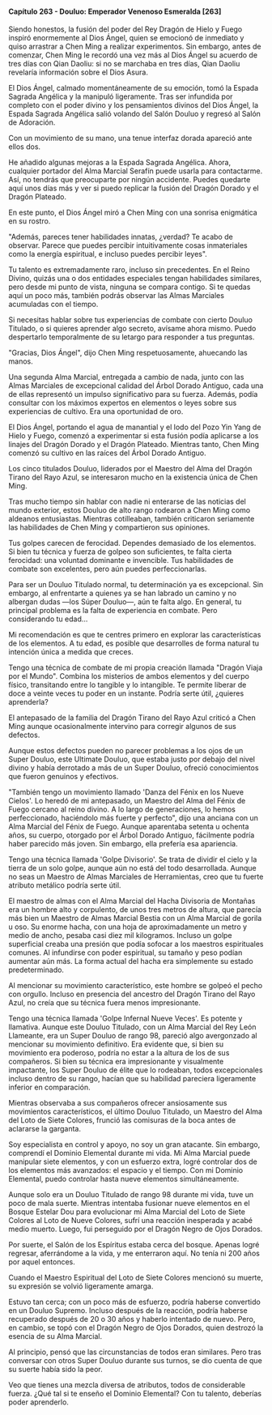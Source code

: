 
#### Capítulo 263 - Douluo: Emperador Venenoso Esmeralda [263]

Siendo honestos, la fusión del poder del Rey Dragón de Hielo y Fuego inspiró enormemente al Dios Ángel, quien se emocionó de inmediato y quiso arrastrar a Chen Ming a realizar experimentos. Sin embargo, antes de comenzar, Chen Ming le recordó una vez más al Dios Ángel su acuerdo de tres días con Qian Daoliu: si no se marchaba en tres días, Qian Daoliu revelaría información sobre el Dios Asura.

El Dios Ángel, calmado momentáneamente de su emoción, tomó la Espada Sagrada Angélica y la manipuló ligeramente. Tras ser infundida por completo con el poder divino y los pensamientos divinos del Dios Ángel, la Espada Sagrada Angélica salió volando del Salón Douluo y regresó al Salón de Adoración.

Con un movimiento de su mano, una tenue interfaz dorada apareció ante ellos dos.

He añadido algunas mejoras a la Espada Sagrada Angélica. Ahora, cualquier portador del Alma Marcial Serafín puede usarla para contactarme. Así, no tendrás que preocuparte por ningún accidente. Puedes quedarte aquí unos días más y ver si puedo replicar la fusión del Dragón Dorado y el Dragón Plateado.

En este punto, el Dios Ángel miró a Chen Ming con una sonrisa enigmática en su rostro.

"Además, pareces tener habilidades innatas, ¿verdad? Te acabo de observar. Parece que puedes percibir intuitivamente cosas inmateriales como la energía espiritual, e incluso puedes percibir leyes".

Tu talento es extremadamente raro, incluso sin precedentes. En el Reino Divino, quizás una o dos entidades especiales tengan habilidades similares, pero desde mi punto de vista, ninguna se compara contigo. Si te quedas aquí un poco más, también podrás observar las Almas Marciales acumuladas con el tiempo.

Si necesitas hablar sobre tus experiencias de combate con cierto Douluo Titulado, o si quieres aprender algo secreto, avísame ahora mismo. Puedo despertarlo temporalmente de su letargo para responder a tus preguntas.

"Gracias, Dios Ángel", dijo Chen Ming respetuosamente, ahuecando las manos.

Una segunda Alma Marcial, entregada a cambio de nada, junto con las Almas Marciales de excepcional calidad del Árbol Dorado Antiguo, cada una de ellas representó un impulso significativo para su fuerza. Además, podía consultar con los máximos expertos en elementos o leyes sobre sus experiencias de cultivo. Era una oportunidad de oro.

El Dios Ángel, portando el agua de manantial y el lodo del Pozo Yin Yang de Hielo y Fuego, comenzó a experimentar si esta fusión podía aplicarse a los linajes del Dragón Dorado y el Dragón Plateado. Mientras tanto, Chen Ming comenzó su cultivo en las raíces del Árbol Dorado Antiguo.

Los cinco titulados Douluo, liderados por el Maestro del Alma del Dragón Tirano del Rayo Azul, se interesaron mucho en la existencia única de Chen Ming.

Tras mucho tiempo sin hablar con nadie ni enterarse de las noticias del mundo exterior, estos Douluo de alto rango rodearon a Chen Ming como aldeanos entusiastas. Mientras cotilleaban, también criticaron seriamente las habilidades de Chen Ming y compartieron sus opiniones.

Tus golpes carecen de ferocidad. Dependes demasiado de los elementos. Si bien tu técnica y fuerza de golpeo son suficientes, te falta cierta ferocidad: una voluntad dominante e invencible. Tus habilidades de combate son excelentes, pero aún puedes perfeccionarlas.

Para ser un Douluo Titulado normal, tu determinación ya es excepcional. Sin embargo, al enfrentarte a quienes ya se han labrado un camino y no albergan dudas —los Súper Douluo—, aún te falta algo. En general, tu principal problema es la falta de experiencia en combate. Pero considerando tu edad...

Mi recomendación es que te centres primero en explorar las características de los elementos. A tu edad, es posible que desarrolles de forma natural tu intención única a medida que creces.

Tengo una técnica de combate de mi propia creación llamada "Dragón Viaja por el Mundo". Combina los misterios de ambos elementos y del cuerpo físico, transitando entre lo tangible y lo intangible. Te permite liberar de doce a veinte veces tu poder en un instante. Podría serte útil, ¿quieres aprenderla?

El antepasado de la familia del Dragón Tirano del Rayo Azul criticó a Chen Ming aunque ocasionalmente intervino para corregir algunos de sus defectos.

Aunque estos defectos pueden no parecer problemas a los ojos de un Super Douluo, este Ultimate Douluo, que estaba justo por debajo del nivel divino y había derrotado a más de un Super Douluo, ofreció conocimientos que fueron genuinos y efectivos.

"También tengo un movimiento llamado 'Danza del Fénix en los Nueve Cielos'. Lo heredó de mi antepasado, un Maestro del Alma del Fénix de Fuego cercano al reino divino. A lo largo de generaciones, lo hemos perfeccionado, haciéndolo más fuerte y perfecto", dijo una anciana con un Alma Marcial del Fénix de Fuego. Aunque aparentaba setenta u ochenta años, su cuerpo, otorgado por el Árbol Dorado Antiguo, fácilmente podría haber parecido más joven. Sin embargo, ella prefería esa apariencia.

Tengo una técnica llamada 'Golpe Divisorio'. Se trata de dividir el cielo y la tierra de un solo golpe, aunque aún no está del todo desarrollada. Aunque no seas un Maestro de Almas Marciales de Herramientas, creo que tu fuerte atributo metálico podría serte útil.

El maestro de almas con el Alma Marcial del Hacha Divisoria de Montañas era un hombre alto y corpulento, de unos tres metros de altura, que parecía más bien un Maestro de Almas Marcial Bestia con un Alma Marcial de gorila u oso. Su enorme hacha, con una hoja de aproximadamente un metro y medio de ancho, pesaba casi diez mil kilogramos. Incluso un golpe superficial creaba una presión que podía sofocar a los maestros espirituales comunes. Al infundirse con poder espiritual, su tamaño y peso podían aumentar aún más. La forma actual del hacha era simplemente su estado predeterminado.

Al mencionar su movimiento característico, este hombre se golpeó el pecho con orgullo. Incluso en presencia del ancestro del Dragón Tirano del Rayo Azul, no creía que su técnica fuera menos impresionante.

Tengo una técnica llamada 'Golpe Infernal Nueve Veces'. Es potente y llamativa. Aunque este Douluo Titulado, con un Alma Marcial del Rey León Llameante, era un Super Douluo de rango 98, pareció algo avergonzado al mencionar su movimiento definitivo. Era evidente que, si bien su movimiento era poderoso, podría no estar a la altura de los de sus compañeros. Si bien su técnica era impresionante y visualmente impactante, los Super Douluo de élite que lo rodeaban, todos excepcionales incluso dentro de su rango, hacían que su habilidad pareciera ligeramente inferior en comparación.

Mientras observaba a sus compañeros ofrecer ansiosamente sus movimientos característicos, el último Douluo Titulado, un Maestro del Alma del Loto de Siete Colores, frunció las comisuras de la boca antes de aclararse la garganta.

Soy especialista en control y apoyo, no soy un gran atacante. Sin embargo, comprendí el Dominio Elemental durante mi vida. Mi Alma Marcial puede manipular siete elementos, y con un esfuerzo extra, logré controlar dos de los elementos más avanzados: el espacio y el tiempo. Con mi Dominio Elemental, puedo controlar hasta nueve elementos simultáneamente.

Aunque solo era un Douluo Titulado de rango 98 durante mi vida, tuve un poco de mala suerte. Mientras intentaba fusionar nueve elementos en el Bosque Estelar Dou para evolucionar mi Alma Marcial del Loto de Siete Colores al Loto de Nueve Colores, sufrí una reacción inesperada y acabé medio muerto. Luego, fui perseguido por el Dragón Negro de Ojos Dorados.

Por suerte, el Salón de los Espíritus estaba cerca del bosque. Apenas logré regresar, aferrándome a la vida, y me enterraron aquí. No tenía ni 200 años por aquel entonces.

Cuando el Maestro Espiritual del Loto de Siete Colores mencionó su muerte, su expresión se volvió ligeramente amarga.

Estuvo tan cerca; con un poco más de esfuerzo, podría haberse convertido en un Douluo Supremo. Incluso después de la reacción, podría haberse recuperado después de 20 o 30 años y haberlo intentado de nuevo. Pero, en cambio, se topó con el Dragón Negro de Ojos Dorados, quien destrozó la esencia de su Alma Marcial.

Al principio, pensó que las circunstancias de todos eran similares. Pero tras conversar con otros Super Douluo durante sus turnos, se dio cuenta de que su suerte había sido la peor.

Veo que tienes una mezcla diversa de atributos, todos de considerable fuerza. ¿Qué tal si te enseño el Dominio Elemental? Con tu talento, deberías poder aprenderlo.